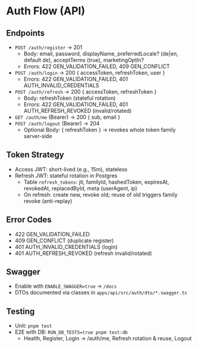 # Auth Flow (API)

## Endpoints

- `POST /auth/register` → 201
  - Body: email, password, displayName, preferredLocale? (de|en, default de), acceptTerms (true), marketingOptIn?
  - Errors: 422 GEN_VALIDATION_FAILED, 409 GEN_CONFLICT
- `POST /auth/login` → 200 { accessToken, refreshToken, user }
  - Errors: 422 GEN_VALIDATION_FAILED, 401 AUTH_INVALID_CREDENTIALS
- `POST /auth/refresh` → 200 { accessToken, refreshToken }
  - Body: refreshToken (stateful rotation)
  - Errors: 422 GEN_VALIDATION_FAILED, 401 AUTH_REFRESH_REVOKED (invalid/rotated)
- `GET /auth/me` (Bearer) → 200 { sub, email }
- `POST /auth/logout` (Bearer) → 204
  - Optional Body: { refreshToken } → revokes whole token family server-side

## Token Strategy

- Access JWT: short-lived (e.g., 15m), stateless
- Refresh JWT: stateful rotation in Postgres
  - Table `refresh_tokens`: jti, familyId, hashedToken, expiresAt, revokedAt, replacedById, meta (userAgent, ip)
  - On refresh: create new, revoke old; reuse of old triggers family revoke (anti-replay)

## Error Codes

- 422 GEN_VALIDATION_FAILED
- 409 GEN_CONFLICT (duplicate register)
- 401 AUTH_INVALID_CREDENTIALS (login)
- 401 AUTH_REFRESH_REVOKED (refresh invalid/rotated)

## Swagger

- Enable with `ENABLE_SWAGGER=true` → `/docs`
- DTOs documented via classes in `apps/api/src/auth/dto/*.swagger.ts`

## Testing

- Unit: `pnpm test`
- E2E with DB: `RUN_DB_TESTS=true pnpm test:db`
  - Health, Register, Login → /auth/me, Refresh rotation & reuse, Logout

